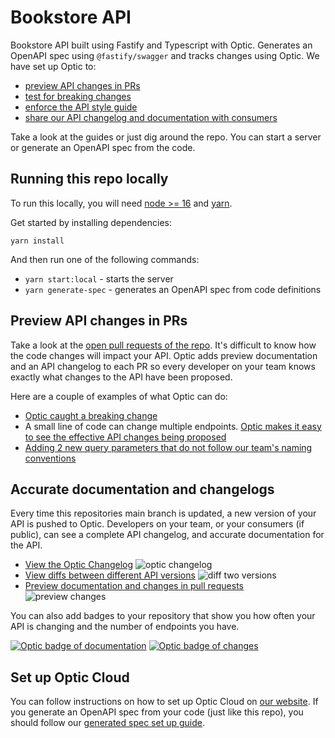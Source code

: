 # Bookstore API

Bookstore API built using Fastify and Typescript with Optic. Generates an OpenAPI spec using `@fastify/swagger` and tracks changes using Optic. We have set up Optic to:
- [preview API changes in PRs](#preview-api-changes-in-prs)
- [test for breaking changes](https://github.com/opticdev/bookstore-api/pull/1)
- [enforce the API style guide](https://github.com/opticdev/bookstore-api/pull/3)
- [share our API changelog and documentation with consumers](#accurate-documentation-and-changelogs)

Take a look at the guides or just dig around the repo. You can start a server or generate an OpenAPI spec from the code.

## Running this repo locally

To run this locally, you will need [node >= 16](https://nodejs.org/en) and [yarn](https://yarnpkg.com/getting-started/install).

Get started by installing dependencies:

`yarn install`

And then run one of the following commands:
- `yarn start:local` - starts the server
- `yarn generate-spec` - generates an OpenAPI spec from code definitions

## Preview API changes in PRs

Take a look at the [open pull requests of the repo](https://github.com/opticdev/bookstore-api/pulls). It's difficult to know how the code changes will impact your API. Optic adds preview documentation and an API changelog to each PR so every developer on your team knows exactly what changes to the API have been proposed. 

Here are a couple of examples of what Optic can do:
- [Optic caught a breaking change](https://github.com/opticdev/bookstore-api/pull/1)
- A small line of code can change multiple endpoints. [Optic makes it easy to see the effective API changes being proposed](https://github.com/opticdev/bookstore-api/pull/2)
- [Adding 2 new query parameters that do not follow our team's naming conventions](https://github.com/opticdev/bookstore-api/pull/3)

## Accurate documentation and changelogs

Every time this repositories main branch is updated, a new version of your API is pushed to Optic. Developers on your team, or your consumers (if public), can see a complete API changelog, and accurate documentation for the API. 

- [View the Optic Changelog](https://app.useoptic.com/organizations/32613bcd-704e-4661-85f0-7b3d75613fb0/apis/Ru2Me4G-2nIro-cj4Bbib)
![optic changelog](/images/changelog.png)
- [View diffs between different API versions](https://app.useoptic.com/organizations/32613bcd-704e-4661-85f0-7b3d75613fb0/apis/Ru2Me4G-2nIro-cj4Bbib/operations/get.%2Fauthors%2F%7BauthorId%7D?diffTag=fyXT_OAvfLfjlipBFl2Xw)
![diff two versions](/images/diff-versions.png)
- [Preview documentation and changes in pull requests](https://github.com/opticdev/bookstore-api/pull/2#issuecomment-1613615164)
![preview changes](/images/preview-changes.png)

You can also add badges to your repository that show you how often your API is changing and the number of endpoints you have.

[![Optic badge of documentation](https://app.useoptic.com/organizations/32613bcd-704e-4661-85f0-7b3d75613fb0/public/apis/Ru2Me4G-2nIro-cj4Bbib/badge.svg?type=documentation&code=O3UVmk3goSaVOxxbSTHxu.hiMaTkrqNRj8dEb41awZRxdn0iUZ9UhT)](https://app.useoptic.com/organizations/32613bcd-704e-4661-85f0-7b3d75613fb0/apis/Ru2Me4G-2nIro-cj4Bbib?ref=badge) [![Optic badge of changes](https://app.useoptic.com/organizations/32613bcd-704e-4661-85f0-7b3d75613fb0/public/apis/Ru2Me4G-2nIro-cj4Bbib/badge.svg?type=changes&code=a5dN_bRR7n6-MEutVOj8f.jdaniuNKGOz-CgAf_R5YfQIR3UvNYcWK)](https://app.useoptic.com/organizations/32613bcd-704e-4661-85f0-7b3d75613fb0/apis/Ru2Me4G-2nIro-cj4Bbib?ref=badge)

## Set up Optic Cloud

You can follow instructions on how to set up Optic Cloud on [our website](https://www.useoptic.com/docs/cloud-get-started). If you generate an OpenAPI spec from your code (just like this repo), you should follow our [generated spec set up guide](https://www.useoptic.com/docs/setup-ci-generated).
